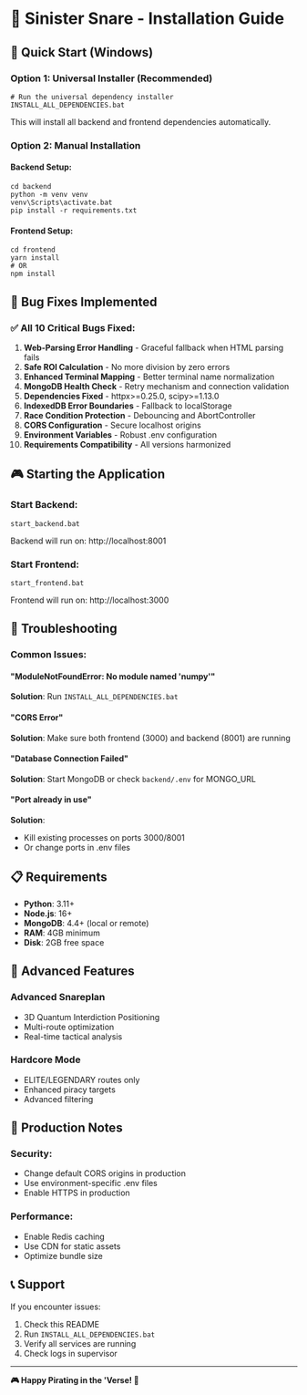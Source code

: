 # 🎯 Sinister Snare - Installation Guide

## 🚀 Quick Start (Windows)

### Option 1: Universal Installer (Recommended)
```batch
# Run the universal dependency installer
INSTALL_ALL_DEPENDENCIES.bat
```
This will install all backend and frontend dependencies automatically.

### Option 2: Manual Installation

#### Backend Setup:
```batch
cd backend
python -m venv venv
venv\Scripts\activate.bat
pip install -r requirements.txt
```

#### Frontend Setup:
```batch
cd frontend
yarn install
# OR
npm install
```

## 🐛 Bug Fixes Implemented

### ✅ All 10 Critical Bugs Fixed:

1. **Web-Parsing Error Handling** - Graceful fallback when HTML parsing fails
2. **Safe ROI Calculation** - No more division by zero errors
3. **Enhanced Terminal Mapping** - Better terminal name normalization
4. **MongoDB Health Check** - Retry mechanism and connection validation
5. **Dependencies Fixed** - httpx>=0.25.0, scipy>=1.13.0
6. **IndexedDB Error Boundaries** - Fallback to localStorage
7. **Race Condition Protection** - Debouncing and AbortController
8. **CORS Configuration** - Secure localhost origins
9. **Environment Variables** - Robust .env configuration
10. **Requirements Compatibility** - All versions harmonized

## 🎮 Starting the Application

### Start Backend:
```batch
start_backend.bat
```
Backend will run on: http://localhost:8001

### Start Frontend:
```batch
start_frontend.bat
```
Frontend will run on: http://localhost:3000

## 🔧 Troubleshooting

### Common Issues:

#### "ModuleNotFoundError: No module named 'numpy'"
**Solution**: Run `INSTALL_ALL_DEPENDENCIES.bat`

#### "CORS Error"
**Solution**: Make sure both frontend (3000) and backend (8001) are running

#### "Database Connection Failed"
**Solution**: Start MongoDB or check `backend/.env` for MONGO_URL

#### "Port already in use"
**Solution**: 
- Kill existing processes on ports 3000/8001
- Or change ports in .env files

## 📋 Requirements

- **Python**: 3.11+
- **Node.js**: 16+
- **MongoDB**: 4.4+ (local or remote)
- **RAM**: 4GB minimum
- **Disk**: 2GB free space

## 🎯 Advanced Features

### Advanced Snareplan
- 3D Quantum Interdiction Positioning
- Multi-route optimization
- Real-time tactical analysis

### Hardcore Mode
- ELITE/LEGENDARY routes only
- Enhanced piracy targets
- Advanced filtering

## 🚨 Production Notes

### Security:
- Change default CORS origins in production
- Use environment-specific .env files
- Enable HTTPS in production

### Performance:
- Enable Redis caching
- Use CDN for static assets
- Optimize bundle size

## 📞 Support

If you encounter issues:
1. Check this README
2. Run `INSTALL_ALL_DEPENDENCIES.bat`
3. Verify all services are running
4. Check logs in supervisor

---

**🎮 Happy Pirating in the 'Verse! 🚀**